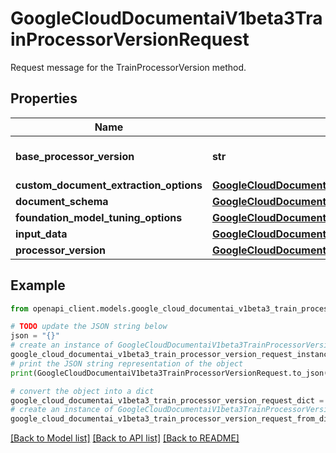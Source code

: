 # GoogleCloudDocumentaiV1beta3TrainProcessorVersionRequest

Request message for the TrainProcessorVersion method.

## Properties

Name | Type | Description | Notes
------------ | ------------- | ------------- | -------------
**base_processor_version** | **str** | Optional. The processor version to use as a base for training. This processor version must be a child of &#x60;parent&#x60;. Format: &#x60;projects/{project}/locations/{location}/processors/{processor}/processorVersions/{processorVersion}&#x60;. | [optional] 
**custom_document_extraction_options** | [**GoogleCloudDocumentaiV1beta3TrainProcessorVersionRequestCustomDocumentExtractionOptions**](GoogleCloudDocumentaiV1beta3TrainProcessorVersionRequestCustomDocumentExtractionOptions.md) |  | [optional] 
**document_schema** | [**GoogleCloudDocumentaiV1beta3DocumentSchema**](GoogleCloudDocumentaiV1beta3DocumentSchema.md) |  | [optional] 
**foundation_model_tuning_options** | [**GoogleCloudDocumentaiV1beta3TrainProcessorVersionRequestFoundationModelTuningOptions**](GoogleCloudDocumentaiV1beta3TrainProcessorVersionRequestFoundationModelTuningOptions.md) |  | [optional] 
**input_data** | [**GoogleCloudDocumentaiV1beta3TrainProcessorVersionRequestInputData**](GoogleCloudDocumentaiV1beta3TrainProcessorVersionRequestInputData.md) |  | [optional] 
**processor_version** | [**GoogleCloudDocumentaiV1beta3ProcessorVersion**](GoogleCloudDocumentaiV1beta3ProcessorVersion.md) |  | [optional] 

## Example

```python
from openapi_client.models.google_cloud_documentai_v1beta3_train_processor_version_request import GoogleCloudDocumentaiV1beta3TrainProcessorVersionRequest

# TODO update the JSON string below
json = "{}"
# create an instance of GoogleCloudDocumentaiV1beta3TrainProcessorVersionRequest from a JSON string
google_cloud_documentai_v1beta3_train_processor_version_request_instance = GoogleCloudDocumentaiV1beta3TrainProcessorVersionRequest.from_json(json)
# print the JSON string representation of the object
print(GoogleCloudDocumentaiV1beta3TrainProcessorVersionRequest.to_json())

# convert the object into a dict
google_cloud_documentai_v1beta3_train_processor_version_request_dict = google_cloud_documentai_v1beta3_train_processor_version_request_instance.to_dict()
# create an instance of GoogleCloudDocumentaiV1beta3TrainProcessorVersionRequest from a dict
google_cloud_documentai_v1beta3_train_processor_version_request_from_dict = GoogleCloudDocumentaiV1beta3TrainProcessorVersionRequest.from_dict(google_cloud_documentai_v1beta3_train_processor_version_request_dict)
```
[[Back to Model list]](../README.md#documentation-for-models) [[Back to API list]](../README.md#documentation-for-api-endpoints) [[Back to README]](../README.md)


